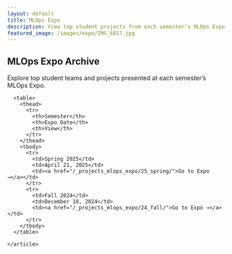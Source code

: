```yaml
---
layout: default
title: MLOps Expo
description: View top student projects from each semester's MLOps Expo
featured_image: /images/expo/IMG_6817.jpg
---
```


<section class="hero">
  <div class="hero__image" style="background-image: url({{ page.featured_image | relative_url }})">
    <div class="hero__overlay"></div>
  </div>

  <div class="wrap">
    <h1>MLOps Expo Archive</h1>
    <p>Explore top student teams and projects presented at each semester’s MLOps Expo.</p>
  </div>
</section>

<section class="single">
  <div class="wrap">
    <article class="single-post">

      <table>
        <thead>
          <tr>
            <th>Semester</th>
            <th>Expo Date</th>
            <th>View</th>
          </tr>
        </thead>
        <tbody>
          <tr>
            <td>Spring 2025</td>
            <td>April 21, 2025</td>
            <td><a href="/_projects_mlops_expo/25_spring/">Go to Expo →</a></td>
          </tr>
          <tr>
            <td>Fall 2024</td>
            <td>December 18, 2024</td>
            <td><a href="/_projects_mlops_expo/24_fall/">Go to Expo →</a></td>
          </tr>
        </tbody>
      </table>

    </article>
  </div>
</section>
